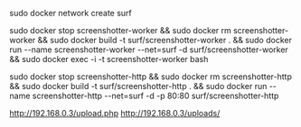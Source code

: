 
sudo docker network create surf

sudo docker stop screenshotter-worker && sudo docker rm screenshotter-worker && sudo docker build -t surf/screenshotter-worker . && sudo docker run --name screenshotter-worker --net=surf -d surf/screenshotter-worker && sudo docker exec -i -t screenshotter-worker bash

sudo docker stop screenshotter-http && sudo docker rm screenshotter-http && sudo docker build -t surf/screenshotter-http . && sudo docker run --name screenshotter-http --net=surf -d -p 80:80 surf/screenshotter-http


http://192.168.0.3/upload.php
http://192.168.0.3/uploads/

